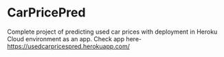 # CarPricePred
Complete project of predicting used car prices with deployment in Heroku Cloud environment as an app.
Check app here- https://usedcarpricespred.herokuapp.com/

